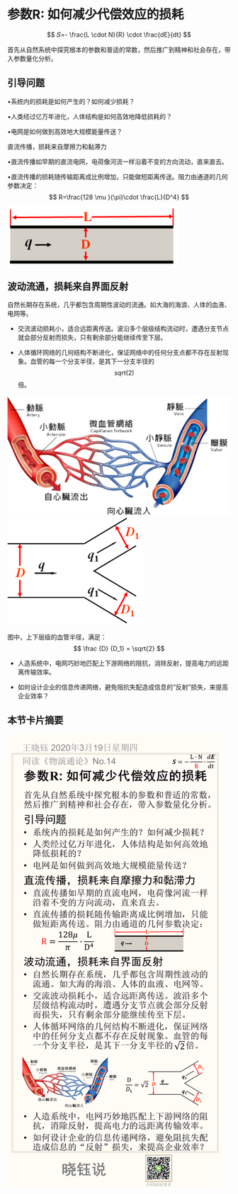 # 参数R: 如何减少代偿效应的损耗

$$
𝑆=- \frac{L \cdot N}{R} \cdot \frac{dE}{dt}
$$

首先从自然系统中探究根本的参数和普适的常数，然后推广到精神和社会存在，带入参数量化分析。

## 引导问题

•系统内的损耗是如何产生的？如何减少损耗？

•人类经过亿万年进化，人体结构是如何高效地降低损耗的？

•电网是如何做到高效地大规模能量传送？

直流传播，损耗来自摩擦力和黏滞力

•直流传播如早期的直流电网，电荷像河流一样沿着不变的方向流动，直来直去。

•直流传播的损耗随传输距离成比例增加，只能做短距离传送。阻力由通道的几何参数决定：
$$
R=\frac{128 \mu }{\pi}\cdot \frac{L}{D^4}
$$
<img src="No.14/image-20200320161917017.png" alt="image-20200320161917017" style="zoom:80%;" />

## 波动流通，损耗来自界面反射

自然长期存在系统，几乎都包含周期性波动的流通。如大海的海浪、人体的血液、电网等。

- 交流波动损耗小，适合远距离传送。波沿多个层级结构流动时，遭遇分支节点就会部分反射而损失，只有剩余部分能继续传至下层。

- 人体循环网络的几何结构不断进化，保证网络中的任何分支点都不存在反射现象。血管的每一个分支半径，是其下一分支半径的$$sqrt(2)$$倍。

<img src="No.14/image-20200320161835746.png" alt="image-20200320161835746" style="zoom:80%;" />

<img src="No.14/image-20200320164912903.png" alt="image-20200320164912903" style="zoom:80%;" />



图中，上下层级的血管半径，满足：
$$
\frac {D} {D_1} = \sqrt{2}
$$

- 人造系统中，电网巧妙地匹配上下游网络的阻抗，消除反射，提高电力的远距离传输效率。

- 如何设计企业的信息传递网络，避免阻抗失配造成信息的“反射”损失，来提高企业效率？



## 本节卡片摘要

![No.14](No.14/No.14.png)